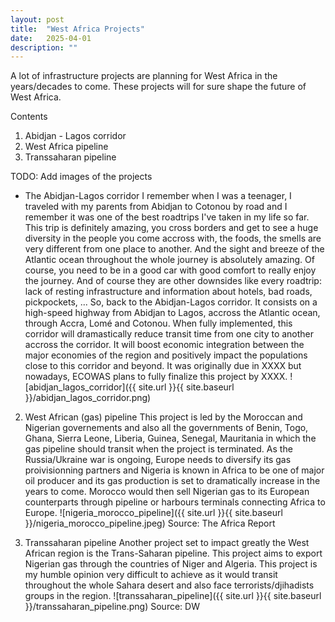 ```yaml
---
layout: post
title:  "West Africa Projects"
date:   2025-04-01
description: ""
---
```


<p class="intro"><span class="dropcap">A</span> lot of infrastructure projects are planning for West Africa in the years/decades to come. These projects will for sure shape the future of West Africa.</p>

Contents
1. Abidjan - Lagos corridor
2. West Africa pipeline
3. Transsaharan pipeline

TODO: Add images of the projects

- The Abidjan-Lagos corridor
I remember when I was a teenager, I traveled with my parents from Abidjan to Cotonou by road and I remember it was one of the best roadtrips I've taken in my life so far.
This trip is definitely amazing, you cross borders and get to see a huge diversity in the people you come accross with, the foods, the smells are very different from one place to another. And the sight and breeze of the Atlantic ocean throughout the whole journey is absolutely amazing. Of course, you need to be in a good car with good comfort to really enjoy the journey. And of course they are other downsides like every roadtrip: lack of resting infrastructure and information about hotels, bad roads, pickpockets, ...
So, back to the Abidjan-Lagos corridor. It consists on a high-speed highway from Abidjan to Lagos, accross the Atlantic ocean, through Accra, Lomé and Cotonou.
When fully implemented, this corridor will dramastically reduce transit time from one city to another accross the corridor. It will boost economic integration between the major economies of the region and positively impact the populations close to this corridor and beyond.
It was originally due in XXXX but nowadays, ECOWAS plans to fully finalize this project by XXXX.
![abidjan_lagos_corridor]({{ site.url }}{{ site.baseurl }}/abidjan_lagos_corridor.png)

2. West African (gas) pipeline
This project is led by the Moroccan and Nigerian governements and also all the governments of Benin, Togo, Ghana, Sierra Leone, Liberia, Guinea, Senegal, Mauritania in which the gas pipeline should transit when the project is terminated. As the Russia/Ukraine war is ongoing, Europe needs to diversify its gas proivisionning partners and Nigeria is known in Africa to be one of major oil producer and its gas production is set to dramatically increase in the years to come.
Morocco would then sell Nigerian gas to its European counterparts through pipeline or harbours terminals connecting Africa to Europe.
![nigeria_morocco_pipeline]({{ site.url }}{{ site.baseurl }}/nigeria_morocco_pipeline.jpeg)
Source: The Africa Report

3. Transsaharan pipeline
Another project set to impact greatly the West African region is the Trans-Saharan pipeline. This project aims to export Nigerian gas through the countries of Niger and Algeria. This project is my humble opinion very difficult to achieve as it would transit throughout the whole Sahara desert and also face terrorists/djihadists groups in the region.
![transsaharan_pipeline]({{ site.url }}{{ site.baseurl }}/transsaharan_pipeline.png)
Source: DW